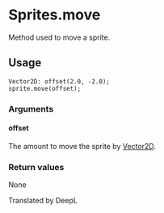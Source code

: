 # Sprites.move

Method used to move a sprite.

## Usage

```
Vector2D: offset(2.0, -2.0);
sprite.move(offset);
```

### Arguments

#### offset

The amount to move the sprite by [Vector2D](/lib/math/vec2).

### Return values

None

Translated by DeepL